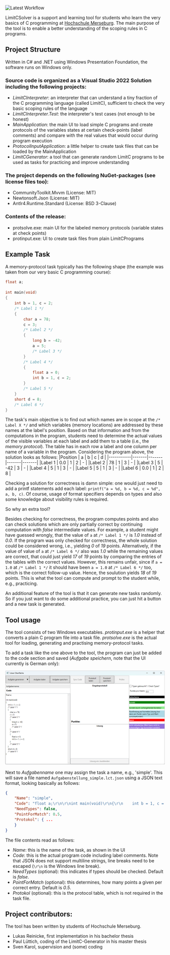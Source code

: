 ![Latest Workflow](https://github.com/HOME-programming-pub/LimitCSolver/actions/workflows/dotnet-desktop.yml/badge.svg)

LimitCSolver is a support and learning tool for students who learn the very basics of C programming at [Hochschule Merseburg](https://www.hs-merseburg.de/). The main purpose of the tool is to enable a better understanding of the scoping rules in C programs.

## Project Structure

Written in C# and .NET using Windows Presentation Foundation, the software runs on Windows only.

### Source code is organized as a Visual Studio 2022 Solution including the following projects:

* _LimitCInterpreter_: an interpreter that can understand a tiny fraction of the C programming language (called LimitC), sufficient to check the very basic scoping rules of the language
* _LimitCInterpreter.Test_: the interpreter's test cases (not enough to be honest)
* _MainApplication_: the main UI to load simple C programs and create protocols of the variables states at certain check-points (label comments) and compare with the real values that would occur during program execution
* _ProtocolInputApplication_: a little helper to create task files that can be loaded by the MainApplication
* _LimitCGenerator_: a tool that can generate random LimitC programs to be used as tasks for practicing and improve understanding 

### The project depends on the following NuGet-packages (see license files too):
* CommunityToolkit.Mvvm (License: MIT)
* Newtonsoft.Json (License: MIT)
* Antlr4.Runtime.Standard (License: BSD 3-Clause)

### Contents of the release:
* protsolve.exe: main UI for the labeled memory protocols (variable states at check points)
* protinput.exe: UI to create task files from plain LimitCPrograms 

## Example Task

A memory-protocol task typically has the following shape (the example was taken from our very basic C programming course):
```C
float a;

int main(void)
{
    int b = 1, c = 2;
    /* Label 1 */
    {
        char a = 78;
        c = 3;
        /* Label 2 */
        {
            long b = -42;
            a = 5;
            /* Label 3 */
        }
        /* Label 4 */
        {
            float a = 0;
            int b = 1, c = 2; 
        }
        /* Label 5 */
    }
    short d = 8;
    /* Label 6 */
}
```
The task's main objective is to find out which names are in scope at the `/* Label X */` and which variables (memory locations) are addressed by these names at the label's position. Based on that information and from the computations in the program, students need to determine the actual values of the visible variables at each label and add them to a table (i.e., the _memory protocol_). The table has in each row a label and one column per name of a variable in the program. Considering the program above, the solution looks as follows:
|Position   |   a   |   b   |   c   |   d   | 
|-----------|-------|-------|-------|-------|
|Label 1    |  0.0  |   1   |   2   |   -   |
|Label 2    |  78   |   1   |   3   |   -   |
|Label 3    |   5   |  -42  |   3   |   -   |
|Label 4    |   5   |   1   |   3   |   -   |
|Label 5    |   5   |   1   |   3   |   -   |
|Label 6    |  0.0  |   1   |   2   |   8   |

Checking a solution for correctness is damn simple: one would just need to add a printf statements add each label: `printf("a = %d, b = %d, c = %d", a, b, c)`. Of course, usage of format specifiers depends on types and also some knowledge about visibility rules is required.

So why an extra tool? 

Besides checking for correctness, the program computes points and also can check solutions which are only partially correct by continuing computation with _false_ intermediate values. For example, a student might have guessed wrongly, that the value of `a` at `/* Label 1 */` is _1.0_ instead of _0.0_. If the program was only checked for correctness, the whole solution could be considered wrong, i.e., yielding _0_ of _19_ points. Alternatively, if the value of value of `a` at `/* Label 6 */` also was _1.0_ while the remaining values are correct, that could just yield _17_ of _19_ points by comparing the entries of the tables with the correct values. However, this remains unfair, since if `a = 1.0` at `/* Label 1 */` it should have been `a = 1.0` at `/* Label 6 */` too, which is the correct follow-up value. Hence, the soulution yields _18_ of _19_ points.  This is what the tool can compute and prompt to the student while, e.g., practicing.  

An additional feature of the tool is that it can generate new tasks randomly. So if you just want to do some additional practice, you can just hit a button and a new task is generated.

## Tool usage
The tool consists of two Windows executables. _protinput.exe_ is a helper that converts a plain C program file into a task file. _protsolve.exe_ is the actual tool for loading, generating and practising memory-protocol tasks.

To add a task like the one above to the tool, the program can just be added to the code section and saved (_Aufgabe speichern_, note that the UI currently is German only):

![screenshot with simple task](assets/images/limitcsolver_simple_task.png)

Next to _Aufgabenname_ one may assign the task a name, e.g., 'simple'. This will save a file named `Aufgabenstellung_simple.lct.json` using a JSON text format, looking basically as follows:

```json
{
    "Name": "simple",
    "Code": "float a;\r\n\r\nint main(void)\r\n{\r\n    int b = 1, c = 2;\r\n    /* Label 1 */\r\n    {\r\n        char a = 78;\r\n        c = 3;\r\n        /* Label 2 */\r\n        {\r\n            long b = -42;\r\n            a = 5;\r\n            /* Label 3 */\r\n        }\r\n        /* Label 4 */\r\n        {\r\n            float a = 0;\r\n            int b = 1, c = 2; \r\n        }\r\n        /* Label 5 */\r\n    }\r\n    short d = 8;\r\n    /* Label 6 */\r\n}",
    "NeedTypes": false,
    "PointForMatch": 0.5,
    "Protokol": { ...
    }
}

```
The file contents read as follows:
* _Name_: this is the name of the task, as shown in the UI
* _Code_: this is the actual program code including label comments. Note that JSON does not support multiline strings, line breaks need to be escaped (``\r\n`` is the Windows line break).
* _NeedTypes_ (optional): this indicates if types should be checked. Default is _false_.
* _PointForMatch_ (optional): this determines, how many points a given per correct entry. Default is _0.5_.
* _Protokol_ (optional): this is the protocol table, which is not required in the task file.


## Project contributors:

The tool has been written by students of Hochschule Merseburg.

* Lukas Reinicke, first implementation in his bachelor thesis
* Paul Lüttich, coding of the LimitC-Generator in his master thesis
* Sven Karol, supervision and (some) coding 
